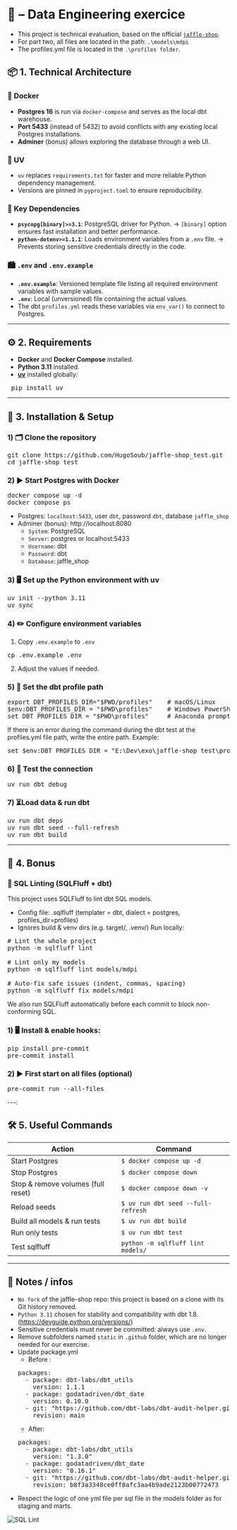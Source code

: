 # 🏢​ – Data Engineering exercice

- This project is technical evaluation, based on the official [`jaffle-shop`](https://github.com/dbt-labs/jaffle-shop).
- For part two, all files are located in the path: `.\models\mdpi`
- The profiles.yml file is located in the `.\profiles folder`.
## 📦 1. Technical Architecture

### 🐋 Docker
- **Postgres 16** is run via `docker-compose` and serves as the local dbt warehouse.
- **Port 5433** (instead of 5432) to avoid conflicts with any existing local Postgres installations.
- **Adminer** (bonus) allows exploring the database through a web UI.

### 🐍 UV
- `uv` replaces `requirements.txt` for faster and more reliable Python dependency management.
- Versions are pinned in `pyproject.toml` to ensure reproducibility.

### 🔑 Key Dependencies
- **`psycopg[binary]>=3.1`**: PostgreSQL driver for Python.
  → `[binary]` option ensures fast installation and better performance.
- **`python-dotenv>=1.1.1`**: Loads environment variables from a `.env` file.
  → Prevents storing sensitive credentials directly in the code.

### 🏙️ `.env` and `.env.example`
- **`.env.example`**: Versioned template file listing all required environment variables with sample values.
- **`.env`**: Local (unversioned) file containing the actual values.
- The dbt `profiles.yml` reads these variables via `env_var()` to connect to Postgres.

---

## ⚙️ 2. Requirements
- **Docker** and **Docker Compose** installed.
- **Python 3.11** installed.
- **[uv](https://docs.astral.sh/uv/)** installed globally:
<pre> pip install uv </pre>

---

## 🚀 3. Installation & Setup

### 1) 🗂️ Clone the repository
<pre>
git clone https://github.com/HugoSoub/jaffle-shop_test.git
cd jaffle-shop_test
</pre>

### 2) ▶️ Start Postgres with Docker
<pre>
docker compose up -d
docker compose ps
</pre>

- Postgres: `localhost:5433`, user `dbt`, password `dbt`, database `jaffle_shop`
- Adminer (bonus): http://localhost:8080
  - `System`: PostgreSQL
  - `Server`: postgres or localhost:5433
  - `Username`: dbt
  - `Password`: dbt
  - `Database`: jaffle_shop

### 3) 🖥️ Set up the Python environment with uv
<pre>
uv init --python 3.11
uv sync
</pre>

### 4) ✏️ Configure environment variables

1) Copy `.env.example` to `.env`
<pre>cp .env.example .env</pre>

2) Adjust the values if needed.

### 5) 📜 Set the dbt profile path

<pre>
export DBT_PROFILES_DIR="$PWD/profiles"    # macOS/Linux
$env:DBT_PROFILES_DIR = "$PWD\profiles"    # Windows PowerShell
set DBT_PROFILES_DIR = "$PWD\profiles"     # Anaconda prompt
</pre>

If there is an error during the command during the dbt test at the profiles.yml file path, write the entire path. Example:
<pre>
set $env:DBT_PROFILES_DIR = "E:\Dev\exo\jaffle-shop_test\profiles"
</pre>

### 6) 🧪 Test the connection

<pre>
uv run dbt debug
</pre>

### 7) ⏳Load data & run dbt
<pre>
uv run dbt deps
uv run dbt seed --full-refresh
uv run dbt build
</pre>

---
## 🎁 4. Bonus

### 💾 SQL Linting (SQLFluff + dbt)

This project uses SQLFluff to lint dbt SQL models.
- Config file: .sqlfluff (templater = dbt, dialect = postgres, profiles_dir=profiles)
- Ignores build & venv dirs (e.g. target/, .venv/)
Run locally:
<pre>
# Lint the whole project
python -m sqlfluff lint

# Lint only my models
python -m sqlfluff lint models/mdpi

# Auto-fix safe issues (indent, commas, spacing)
python -m sqlfluff fix models/mdpi
</pre>

We also run SQLFluff automatically before each commit to block non-conforming SQL.

### 1) 🖥️ Install & enable hooks:
<pre>
pip install pre-commit
pre-commit install
</pre>

### 2) ▶️ First start on all files (optional)
<pre>
pre-commit run --all-files
</pre>

---:

## 🛠 5. Useful Commands

| Action                              | Command |
|-------------------------------------|---------|
| Start Postgres                      | `$ docker compose up -d` |
| Stop Postgres                       | `$ docker compose down` |
| Stop & remove volumes (full reset)  | `$ docker compose down -v` |
| Reload seeds                        | `$ uv run dbt seed --full-refresh` |
| Build all models & run tests        | `$ uv run dbt build` |
| Run only tests                      | `$ uv run dbt test` |
| Test sqlfluff                       | `python -m sqlfluff lint models/`|

---

## 📌 Notes / infos

- `No fork` of the jaffle-shop repo: this project is based on a clone with its Git history removed.
- `Python 3.11` chosen for stability and compatibility with dbt 1.8. (https://devguide.python.org/versions/)
- Sensitive credentials must never be committed: always use `.env`.
- Remove subfolders named `static` in `.github` folder, which are no longer needed for our exercise.
- Update package.yml
  - Before :
  <pre>
  packages:
    - package: dbt-labs/dbt_utils
      version: 1.1.1
    - package: godatadriven/dbt_date
      version: 0.10.0
    - git: "https://github.com/dbt-labs/dbt-audit-helper.git"
      revision: main
  </pre>
  - After:
  <pre>
  packages:
    - package: dbt-labs/dbt_utils
      version: "1.3.0"
    - package: godatadriven/dbt_date
      version: "0.16.1"
    - git: "https://github.com/dbt-labs/dbt-audit-helper.git"
      revision: b8f3a3348ce0ff8afc3aa4b9ade2123b00772473
  </pre>
- Respect the logic of one yml file per sql file in the models folder as for staging and marts.

![SQL Lint](https://github.com/<org>/<repo>/actions/workflows/sqlfluff.yml/badge.svg)
